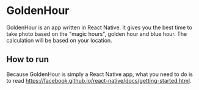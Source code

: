 # GoldenHour

GoldenHour is an app written in React Native. It gives you the best time to take photo based on the "magic hours", golden hour and blue hour. The calculation will be based on your location.

## How to run

Because GoldenHour is simply a React Native app, what you need to do is to read https://facebook.github.io/react-native/docs/getting-started.html.
